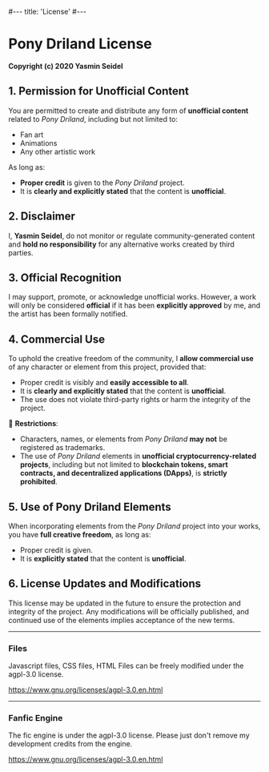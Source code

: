 #---
title: 'License'
#---

# Pony Driland License  
**Copyright (c) 2020 Yasmin Seidel**  

## 1. Permission for Unofficial Content  
You are permitted to create and distribute any form of **unofficial content** related to *Pony Driland*, including but not limited to:  
- Fan art  
- Animations  
- Any other artistic work  

As long as:  
- **Proper credit** is given to the *Pony Driland* project.  
- It is **clearly and explicitly stated** that the content is **unofficial**.  

## 2. Disclaimer  
I, **Yasmin Seidel**, do not monitor or regulate community-generated content and **hold no responsibility** for any alternative works created by third parties.  

## 3. Official Recognition  
I may support, promote, or acknowledge unofficial works. However, a work will only be considered **official** if it has been **explicitly approved** by me, and the artist has been formally notified.  

## 4. Commercial Use  
To uphold the creative freedom of the community, I **allow commercial use** of any character or element from this project, provided that:  
- Proper credit is visibly and **easily accessible to all**.  
- It is **clearly and explicitly stated** that the content is **unofficial**.  
- The use does not violate third-party rights or harm the integrity of the project.  

🚨 **Restrictions**:  
- Characters, names, or elements from *Pony Driland* **may not** be registered as trademarks.  
- The use of *Pony Driland* elements in **unofficial cryptocurrency-related projects**, including but not limited to **blockchain tokens, smart contracts, and decentralized applications (DApps)**, is **strictly prohibited**.

## 5. Use of Pony Driland Elements  
When incorporating elements from the *Pony Driland* project into your works, you have **full creative freedom**, as long as:  
- Proper credit is given.  
- It is **explicitly stated** that the content is **unofficial**.  

## 6. License Updates and Modifications  
This license may be updated in the future to ensure the protection and integrity of the project. Any modifications will be officially published, and continued use of the elements implies acceptance of the new terms.  

<hr/>

### Files
Javascript files, CSS files, HTML Files can be freely modified under the agpl-3.0 license.

https://www.gnu.org/licenses/agpl-3.0.en.html

<hr/>

### Fanfic Engine
The fic engine is under the agpl-3.0 license. Please just don't remove my development credits from the engine.

https://www.gnu.org/licenses/agpl-3.0.en.html